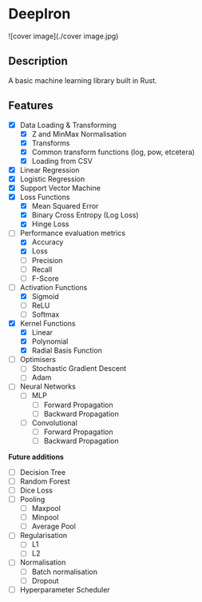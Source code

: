# DeepIron

![cover image](./cover image.jpg)

## Description
A basic machine learning library built in Rust.

## Features

- [X] Data Loading & Transforming
    - [X] Z and MinMax Normalisation
    - [X] Transforms
    - [X] Common transform functions (log, pow, etcetera)
    - [X] Loading from CSV
- [X] Linear Regression
- [X] Logistic Regression
- [X] Support Vector Machine
- [X] Loss Functions
    - [X] Mean Squared Error
    - [X] Binary Cross Entropy (Log Loss)
    - [X] Hinge Loss
- [ ] Performance evaluation metrics
    - [X] Accuracy
    - [X] Loss
    - [ ] Precision
    - [ ] Recall
    - [ ] F-Score
- [ ] Activation Functions
    - [X] Sigmoid
    - [ ] ReLU
    - [ ] Softmax
- [X] Kernel Functions
    - [X] Linear
    - [X] Polynomial
    - [X] Radial Basis Function
- [ ] Optimisers
    - [ ] Stochastic Gradient Descent
    - [ ] Adam
- [ ] Neural Networks
    - [ ] MLP
        - [ ] Forward Propagation
        - [ ] Backward Propagation
    - [ ] Convolutional
        - [ ] Forward Propagation
        - [ ] Backward Propagation

**Future additions**
- [ ] Decision Tree
- [ ] Random Forest
- [ ] Dice Loss
- [ ] Pooling
    - [ ] Maxpool
    - [ ] Minpool
    - [ ] Average Pool
- [ ] Regularisation
    - [ ] L1
    - [ ] L2
- [ ] Normalisation
    - [ ] Batch normalisation
    - [ ] Dropout
- [ ] Hyperparameter Scheduler
